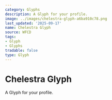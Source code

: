 ```yaml
---
category: Glyphs
description: A Glyph for your profile.
image: ../images/chelestra-glyph-a6ba910c78.png
last_updated: '2025-09-17'
name: Chelestra Glyph
source: WFCD
tags:
- Glyph
- Glyphs
tradable: false
type: Glyph
---
```


# Chelestra Glyph

A Glyph for your profile.

